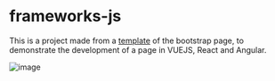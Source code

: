 # frameworks-js

This is a project made from a [template](https://bootstrapstarter.com/template-fooddelivery-bootstrap-html/) of the bootstrap page, to demonstrate the development of a page in VUEJS, React and Angular.

![image](https://github.com/gwilliandev/frameworks-js/assets/108077607/91c1721a-ecd6-4218-8283-97474ad51f79)
